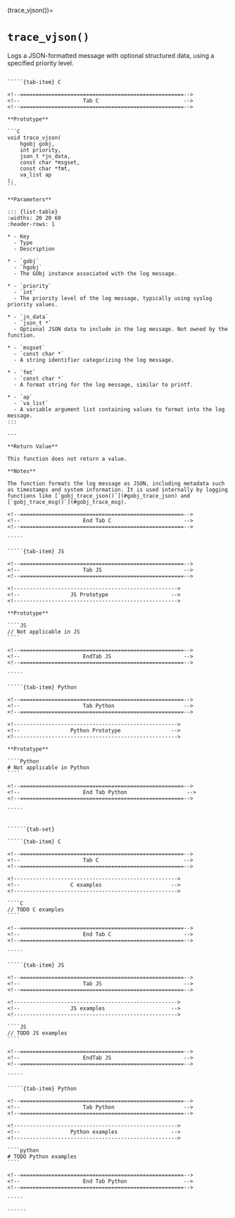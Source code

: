 <!-- ============================================================== -->
(trace_vjson())=
# `trace_vjson()`
<!-- ============================================================== -->

Logs a JSON-formatted message with optional structured data, using a specified priority level.

<!------------------------------------------------------------>
<!--                    Prototypes                          -->
<!------------------------------------------------------------>

``````{tab-set}

`````{tab-item} C

<!--====================================================-->
<!--                    Tab C                           -->
<!--====================================================-->

**Prototype**

```C
void trace_vjson(
    hgobj gobj,
    int priority,
    json_t *jn_data,
    const char *msgset,
    const char *fmt,
    va_list ap
);
```

**Parameters**

::: {list-table}
:widths: 20 20 60
:header-rows: 1

* - Key
  - Type
  - Description

* - `gobj`
  - `hgobj`
  - The GObj instance associated with the log message.

* - `priority`
  - `int`
  - The priority level of the log message, typically using syslog priority values.

* - `jn_data`
  - `json_t *`
  - Optional JSON data to include in the log message. Not owned by the function.

* - `msgset`
  - `const char *`
  - A string identifier categorizing the log message.

* - `fmt`
  - `const char *`
  - A format string for the log message, similar to printf.

* - `ap`
  - `va_list`
  - A variable argument list containing values to format into the log message.
:::

---

**Return Value**

This function does not return a value.

**Notes**

The function formats the log message as JSON, including metadata such as timestamps and system information. It is used internally by logging functions like [`gobj_trace_json()`](#gobj_trace_json) and [`gobj_trace_msg()`](#gobj_trace_msg).

<!--====================================================-->
<!--                    End Tab C                       -->
<!--====================================================-->

`````

`````{tab-item} JS

<!--====================================================-->
<!--                    Tab JS                          -->
<!--====================================================-->

<!---------------------------------------------------->
<!--                JS Prototype                    -->
<!---------------------------------------------------->

**Prototype**

````JS
// Not applicable in JS
````

<!--====================================================-->
<!--                    EndTab JS                       -->
<!--====================================================-->

`````

`````{tab-item} Python

<!--====================================================-->
<!--                    Tab Python                      -->
<!--====================================================-->

<!---------------------------------------------------->
<!--                Python Prototype                -->
<!---------------------------------------------------->

**Prototype**

````Python
# Not applicable in Python
````

<!--====================================================-->
<!--                    End Tab Python                   -->
<!--====================================================-->

`````

``````

<!------------------------------------------------------------>
<!--                    Examples                            -->
<!------------------------------------------------------------>

```````{dropdown} Examples

``````{tab-set}

`````{tab-item} C

<!--====================================================-->
<!--                    Tab C                           -->
<!--====================================================-->

<!---------------------------------------------------->
<!--                C examples                      -->
<!---------------------------------------------------->

````C
// TODO C examples
````

<!--====================================================-->
<!--                    End Tab C                       -->
<!--====================================================-->

`````

`````{tab-item} JS

<!--====================================================-->
<!--                    Tab JS                          -->
<!--====================================================-->

<!---------------------------------------------------->
<!--                JS examples                     -->
<!---------------------------------------------------->

````JS
// TODO JS examples
````

<!--====================================================-->
<!--                    EndTab JS                       -->
<!--====================================================-->

`````

`````{tab-item} Python

<!--====================================================-->
<!--                    Tab Python                      -->
<!--====================================================-->

<!---------------------------------------------------->
<!--                Python examples                 -->
<!---------------------------------------------------->

````python
# TODO Python examples
````

<!--====================================================-->
<!--                    End Tab Python                  -->
<!--====================================================-->

`````

``````

```````

